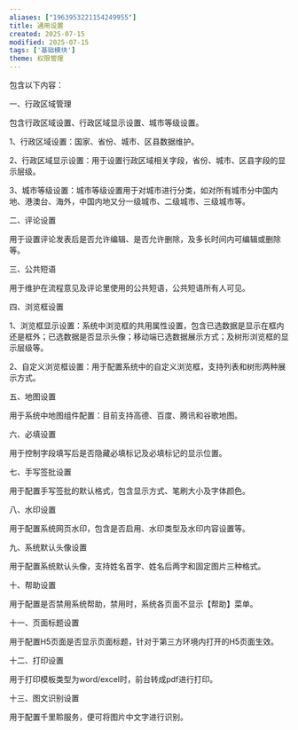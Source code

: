```yaml
---
aliases: ["1963953221154249955"]
title: 通用设置
created: 2025-07-15
modified: 2025-07-15
tags: ['基础模块']
theme: 权限管理
---
```


包含以下内容：

一、行政区域管理

包含行政区域设置、行政区域显示设置、城市等级设置。

1、行政区域设置：国家、省份、城市、区县数据维护。

2、行政区域显示设置：用于设置行政区域相关字段，省份、城市、区县字段的显示层级。

3、城市等级设置：城市等级设置用于对城市进行分类，如对所有城市分中国内地、港澳台、海外，中国内地又分一级城市、二级城市、三级城市等。

二、评论设置

用于设置评论发表后是否允许编辑、是否允许删除，及多长时间内可编辑或删除等。

三、公共短语

用于维护在流程意见及评论里使用的公共短语，公共短语所有人可见。

四、浏览框设置

1、浏览框显示设置：系统中浏览框的共用属性设置，包含已选数据是显示在框内还是框外；已选数据是否显示头像；移动端已选数据展示方式；及树形浏览框的显示层级等。

2、自定义浏览框设置：用于配置系统中的自定义浏览框，支持列表和树形两种展示方式。

五、地图设置

用于系统中地图组件配置：目前支持高德、百度、腾讯和谷歌地图。

六、必填设置

用于控制字段填写后是否隐藏必填标记及必填标记的显示位置。

七、手写签批设置

用于配置手写签批的默认格式，包含显示方式、笔刷大小及字体颜色。

八、水印设置

用于配置系统网页水印，包含是否启用、水印类型及水印内容设置等。

九、系统默认头像设置

用于配置系统默认头像，支持姓名首字、姓名后两字和固定图片三种格式。

十、帮助设置

用于配置是否禁用系统帮助，禁用时，系统各页面不显示【帮助】菜单。

十一、页面标题设置

用于配置H5页面是否显示页面标题，针对于第三方环境内打开的H5页面生效。

十二、打印设置

用于打印模板类型为word/excel时，前台转成pdf进行打印。

十三、图文识别设置

用于配置千里聆服务，便可将图片中文字进行识别。